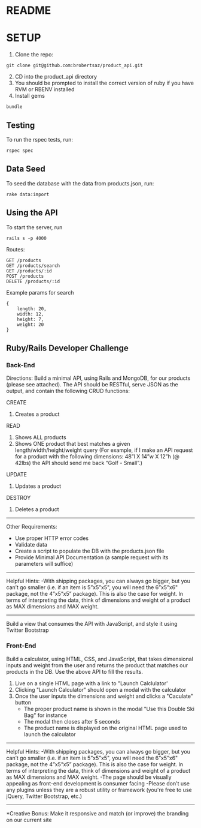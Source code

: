 # README

# SETUP

1. Clone the repo:
```
git clone git@github.com:brobertsaz/product_api.git
```
2. CD into the product_api directory
3. You should be prompted to install the correct version of ruby if you have RVM or RBENV installed
4. Install gems
```
bundle
```

## Testing

To run the rspec tests, run:
```
rspec spec
```

## Data Seed

To seed the database with the data from products.json, run:
```
rake data:import
```

## Using the API

To start the server, run
```
rails s -p 4000
```

Routes:
```
GET /products
GET /products/search
GET /products/:id
POST /products
DELETE /products/:id
```

Example params for search
```
{
    length: 20,
    width: 12,
    height: 7,
    weight: 20
}
```




## Ruby/Rails Developer Challenge

### Back-End

Directions: Build a minimal API, using Rails and MongoDB, for our products (please see attached). The API should be RESTful, serve JSON as the output, and contain the following CRUD functions:

CREATE
1. Creates a product

READ
1. Shows ALL products
2. Shows ONE product that best matches a given length/width/height/weight query (For example, if I make an API request for a product with the following dimensions: 48”l X 14”w X 12”h (@ 42lbs) the API should send me back “Golf - Small”.)

UPDATE
1. Updates a product

DESTROY
1. Deletes a product

---------------------------------

Other Requirements:
- Use proper HTTP error codes
- Validate data
- Create a script to populate the DB with the products.json file
- Provide Minimal API Documentation (a sample request with its parameters will suffice)

---------------------------------

Helpful Hints:
-With shipping packages, you can always go bigger, but you can’t go smaller (i.e. if an item is 5”x5”x5", you will need the 6”x5”x6" package, not the 4”x5”x5” package). This is also the case for weight. In terms of interpreting the data, think of dimensions and weight of a product as MAX dimensions and MAX weight.

---------------------------------

Build a view that consumes the API with JavaScript, and style it using Twitter Bootstrap

### Front-End

Build a calculator, using HTML, CSS, and JavaScript, that takes dimensional inputs and weight from the user and returns the product that matches our products in the DB. Use the above API to fill the results.

1) Live on a single HTML page with a link to "Launch Calclulator'
2) Clicking "Launch Calculator" should open a modal with the calculator
3) Once the user inputs the dimensions and weight and clicks a "Caculate" button
    - The proper product name is shown in the modal "Use this Double Ski Bag" for instance
    - The modal then closes after 5 seconds
    - The product name is displayed on the original HTML page used to launch the calculator

---------------------------------

Helpful Hints:
-With shipping packages, you can always go bigger, but you can’t go smaller (i.e. if an item is 5”x5”x5", you will need the 6”x5”x6" package, not the 4”x5”x5” package). This is also the case for weight. In terms of interpreting the data, think of dimensions and weight of a product as MAX dimensions and MAX weight.
-The page should be visually appealing as front-end development is consumer facing
-Please don't use any plugins unless they are a robust utility or framework (you're free to use jQuery, Twitter Bootstrap, etc.)

---------------------------------

*Creative Bonus: Make it responsive and match (or improve) the branding on our current site

